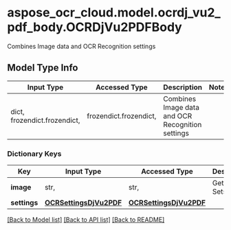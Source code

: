 # aspose_ocr_cloud.model.ocrdj_vu2_pdf_body.OCRDjVu2PDFBody

Combines Image data and OCR Recognition settings

## Model Type Info
Input Type | Accessed Type | Description | Notes
------------ | ------------- | ------------- | -------------
dict, frozendict.frozendict,  | frozendict.frozendict,  | Combines Image data and OCR Recognition settings | 

### Dictionary Keys
Key | Input Type | Accessed Type | Description | Notes
------------ | ------------- | ------------- | ------------- | -------------
**image** | str,  | str,  | Gets or Sets Image | 
**settings** | [**OCRSettingsDjVu2PDF**](OCRSettingsDjVu2PDF.md) | [**OCRSettingsDjVu2PDF**](OCRSettingsDjVu2PDF.md) |  | 

[[Back to Model list]](../../README.md#documentation-for-models) [[Back to API list]](../../README.md#documentation-for-api-endpoints) [[Back to README]](../../README.md)


